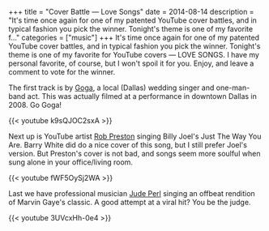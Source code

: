 +++
title = "Cover Battle — Love Songs"
date = 2014-08-14
description = "It's time once again for one of my patented YouTube cover battles, and in typical fashion you pick the winner. Tonight's theme is one of my favorite f..."
categories = ["music"]
+++
It's time once again for one of my patented YouTube cover battles, and in typical fashion you pick the winner. Tonight's theme is one of my favorite for YouTube covers — LOVE SONGS. I have my personal favorite, of course, but I won't spoil it for you. Enjoy, and leave a comment to vote for the winner. 

<!--more-->

The first track is by [Goga](http://www.gogamusic.com), a local (Dallas) wedding singer and one-man-band act. This was actually filmed at a performance in downtown Dallas in 2008. Go Goga! 

{{< youtube k9sQJOC2sxA >}}

Next up is YouTube artist [Rob Preston](https://www.youtube.com/user/RPreston01/featured) singing Billy Joel's Just The Way You Are. Barry White did do a nice cover of this song, but I still prefer Joel's version. But Preston's cover is not bad, and songs seem more soulful when sung alone in your office/living room. 

{{< youtube fWF5OySj2WA >}} 

Last we have professional musician [Jude Perl](https://www.judeperl.com) singing an offbeat rendition of Marvin Gaye's classic. A good attempt at a viral hit? You be the judge. 

{{< youtube 3UVcxHh-0e4 >}}
